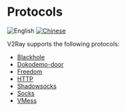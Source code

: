 # Protocols

![English](../resources/englishc.svg) [![Chinese](../resources/chinese.svg)](https://www.v2ray.com/chapter_02/02_protocols.html)

V2Ray supports the following protocols:

* [Blackhole](protocols/blackhole.md)
* [Dokodemo-door](protocols/dokodemo.md)
* [Freedom](protocols/freedom.md)
* [HTTP](protocols/http.md)
* [Shadowsocks](protocols/shadowsocks.md)
* [Socks](protocols/socks.md)
* [VMess](protocols/vmess.md)